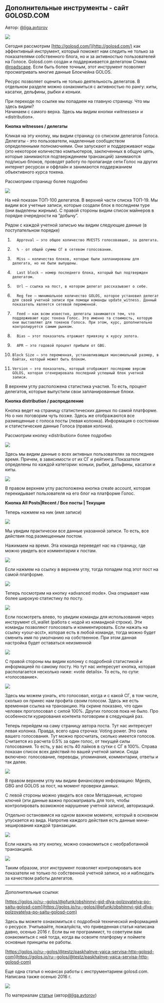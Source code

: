## Дополнительные инструменты - сайт GOLOSD.COM

Автор: [@liga.avtorov](https://golos.io/@liga.avtorov)

![](https://imgp.golos.io/0x0/https://s19.postimg.org/72pe6afyr/image.jpg)

Сегодня рассмотрим [http://golosd.com/](http://golosd.com/) как эффективный инструмент, который поможет нам следить не только за показателями собственного блога, но и за активностью пользователей на Голосе. Golosd.com создан и поддерживается делегатом Стима [@roadscape](https://steemit.com/@roadscape). Если быть более точным, этот инструмент позволяет просматривать многие данные Блокчейна GOLOS.

Ресурс позволяет оценить не только деятельность делегатов. В отдельном разделе можно ознакомиться с активностью по рангу: киты, касатки, дельфины, рыбки и коньки.

При переходе по ссылке мы попадаем на главную страницу. Что мы здесь видим?  
Начинаем с самого верха. Здесь мы видим кнопки «witnesses» и «distribution».

**Кнопка witnesses / делегаты**

Кликая на эту кнопку, мы видим страницу со списком делегатов Голоса.  
Делегаты - это пользователи, наделенные сообществом определенными полномочиями. Они запускают и поддерживают ноды \(это некоторое количество компьютеров, заключенных в общую цепь, которые занимаются подтверждением транзакций\) занимаются подписью блоков, проводят работу по пропаганде сети Голос на других интернет ресурсах и оффлайн и занимаются поддержанием объективного курса токена.

Рассмотрим страницу более подробно

![](https://imgp.golos.io/0x0/https://s6.postimg.org/8m27kdi69/Screenshot_21.png)

На ней показан ТОП-100 делегатов. В верхней части списка ТОП-19. Мы видим все учетные записи, которые создали блок в последнем туре \(они выделены жирным\). С правой стороны видим список майнеров в порядке очередности на “добычу”.

Рядом с каждой учетной записью мы видим следующие данные \(в поступательном порядке\)

1. ```
     Approval – это общее количество MVESTS голосовавших, за делегата.
   ```
2. ```
     % - от общей суммы СГ в сетевом голосовании.
   ```
3. ```
     Miss – количество блоков, которые были запланированы для делегата, но не были выпущены.
   ```
4. ```
     Last block – номер последнего блока, который был подтвержден делегатом.
   ```
5. ```
     Url – ссылка на пост, в котором делегат рассказывает о себе.
   ```
6. ```
     Reg fee – минимальное количество GOLOS, которое установил делегат для своей учетной записи при помощи команды update_witness. Данный показатель является сетевой переменной.
   ```
7. ```
     Feed – как всем известно, делегаты занимаются тем, что поддерживают курс токена Голос. Это именно та стоимость, которую они выставляют для токенов Голоса. При этом, курс, дополнительно контролируется самим рынком.
   ```
8. ```
     Bias – этот показатель отражает привязку к курсу золота.
   ```
9. ```
     APR – это годовой процент прибыли от GBG.
   ```
10. ```
    Block Size – это переменная, устанавливающая максимальный размер, в байтах, который может быть блоком.
    ```
11. ```
    Version – это показатель, который отображает последнюю версию GOLOS, которая сгенерировала последний успешный блок учетной записи.
    ```

В верхнем углу расположена статистика участия. То есть, процент делегатов, которые выпустили свои запланированные блоки.

**Кнопка distribution / распределение**

Кнопка ведет на страницу статистических данных по самой платформе. Но о них поговорим чуть позже. Здесь же отображаются все размещенные с голоса посты \(левая колонка\). Информация о состоянии и статистические данные Голоса \(правая колонка\).

Рассмотрим кнопку «distribution» более подробно

![](https://imgp.golos.io/0x0/https://s6.postimg.org/ri3aqguo1/Screenshot_20.png)

Здесь мы видим данные о всех активных пользователях за последнее время. Причем, в зависимости от их СГ и рейтинга. Показатели определены по каждой категории: коньки, рыбки, дельфины, касатки и киты.

![](https://imgp.golos.io/0x0/https://s6.postimg.org/we6xi5utd/Screenshot_10.png)

В правом верхнем углу расположена кнопка create account, которая перекидывает пользователя на его блог на платформе Голос.

**Кнопка All Posts\|Recent / Все посты \| Текущие**

Теперь нажмем на ник \(имя записи\)

![](https://imgp.golos.io/0x0/https://s6.postimg.org/wn93ltwzl/Screenshot_11.png)

Мы увидим практически все данные указанной записи. То есть, все действия под размещенным постом.

Нажимаем на время. Эта команда переведет нас на страницу, где можно увидеть все комментарии к постам.

![](https://imgp.golos.io/0x0/https://s6.postimg.org/o3l4abz9d/Screenshot_12.png)

Если нажмем на ссылку в верхнем углу, тогда попадем под этот пост на самой платформе.

![](https://imgp.golos.io/0x0/https://s6.postimg.org/mai7m0e2p/Screenshot_13.png)

Теперь посмотрим на кнопку «advanced mode». Она открывает нам более широкую статистику по посту.

![](https://imgp.golos.io/0x0/https://s6.postimg.org/p3bf61ef5/Screenshot_14.png)

Если посмотреть влево, то увидим команды для использования через инструмент cli\_wallet \(работа с нодой из командной строки\). Эти команды позволяют голосовать и комментировать. Если нажать на ссылку «your-acct», которая есть в любой команде, тогда можно будет сменить имя по умолчанию на собственное. При этом данная настройка будет оставаться неизменной

![](https://imgp.golos.io/0x0/https://s6.postimg.org/csiglyse9/Screenshot_15.png)

С правой стороны мы видим колонку с подробной статистикой и информацией по самому посту. Но тут нас интересует кнопка, которая располагается несколько ниже: «vote details». То есть, по сути: «голосование».

![](https://imgp.golos.io/0x0/https://s6.postimg.org/9a6gpkri9/Screenshot_16.png)

Здесь мы можем узнать, кто голосовал, когда и с какой СГ, в том числе, сколько он принес нам профита своим голосом. Здесь же есть временная ссылка на транзакцию. На скрине показано, что один человек проголосовал с силой 100%. Других голосов пока не было. Про особенности курирования контента поговорим в следующий раз.

Теперь перейдем на саму страницу автора поста. Тут нас интересует левая колонка. Правда, всего одна строчка: Voting power. Это сила вашего голосования. Тут можно просчитать, сколько имеется голосов. Считается из расчета 0.5% за один голос, от текущей силы голосования. То есть, у вас есть 40 лайков в сутки с СГ в 100%. Справа показан список всех действий по вашей учетной записи. Сюда включено: голосование, переводы, упоминания, комментарии, ответы и так далее.

![](https://imgp.golos.io/0x0/https://s6.postimg.org/7jnfo39z5/Screenshot_17.png)

В правом верхнем углу мы видим финансовую информацию: Mgests, GBG and GOLOS за пост, на момент проверки данных.

С левой стороны можно увидеть все свои Метаданные, историю ключей \(эти данные важно просматривать для того, чтобы контролировать возможное нарушение учетной записи\), авторизаций.

Отдельно остановимся на одном важном моменте, который в основном упускается из вида. Напротив каждого действия есть данные мини-хеширования каждой транзакции.

![](https://imgp.golos.io/0x0/https://s6.postimg.org/k3dyy38sh/Screenshot_18.png)

Если нажать на эту кнопку, можно ознакомиться с необработанной транзакцией.

![](https://imgp.golos.io/0x0/https://s6.postimg.org/sj3jflbnl/Screenshot_19.png)

Таким образом, этот инструмент позволяет контролировать все показатели не только по собственной учетной записи, но и наблюдать за качеством работы делегатов.

---

Дополнительные ссылки:

[https://golos.io/ru--golos/@pfunk/obshinnyi-gid-dlya-polzovatelya-po-saitu-golosd-com](https://golos.io/ru--golos/@pfunk/obshinnyi-gid-dlya-polzovatelya-po-saitu-golosd-com)

Здесь вы можете ознакомиться с подробной технической информацией о ресурсе. Учитывайте, пожалуйста, что приведенная статья написана давно, осенью 2016 г. Если вы не программист, то советуем вам ознакомиться с ней тогда, когда вы освоите платформу и поймете основные принципы ее работы.

[https://golos.io/ru--golos/@testz/paskhalnye-yaica-servisa-http-golosd-com](https://golos.io/ru--golos/@testz/paskhalnye-yaica-servisa-http-golosd-com)

Еще одна статья о нюансах работы с инструментарием golosd.com. Написана также осенью 2016 г.

[![](https://imgp.golos.io/120x120/https://s19.postimg.org/f940iiuab/image.jpg)](https://golos.io/@liga.avtorov)

По материалам [статьи](https://golos.io/ru--golos/@liga.avtorov/dopolnitelnye-instrumenty-dlya-effektivnoi-raboty-na-platforme-golos-golosd-com) \(автор[@liga.avtorov](https://golos.io/@liga.avtorov)\)

